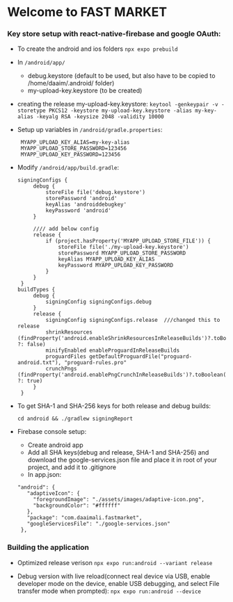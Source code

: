# Welcome to FAST MARKET

### Key store setup with react-native-firebase and google OAuth:

- To create the android and ios folders `npx expo prebuild`

- In `/android/app/`

  - debug.keystore (default to be used, but also have to be copied to /home/daaim/.android/ folder)
  - my-upload-key.keystore (to be created)

- creating the release my-upload-key.keystore:
  `keytool -genkeypair -v -storetype PKCS12 -keystore my-upload-key.keystore -alias my-key-alias -keyalg RSA -keysize 2048 -validity 10000`

- Setup up variables in `/android/gradle.properties`:

  ```MYAPP_UPLOAD_STORE_FILE=my-upload-key.keystore
   MYAPP_UPLOAD_KEY_ALIAS=my-key-alias
   MYAPP_UPLOAD_STORE_PASSWORD=123456
   MYAPP_UPLOAD_KEY_PASSWORD=123456

  ```

- Modify `/android/app/build.gradle`:

  ```
  signingConfigs {
       debug {
           storeFile file('debug.keystore')
           storePassword 'android'
           keyAlias 'androiddebugkey'
           keyPassword 'android'
       }

       //// add below config
       release {
           if (project.hasProperty('MYAPP_UPLOAD_STORE_FILE')) {
               storeFile file('./my-upload-key.keystore')
               storePassword MYAPP_UPLOAD_STORE_PASSWORD
               keyAlias MYAPP_UPLOAD_KEY_ALIAS
               keyPassword MYAPP_UPLOAD_KEY_PASSWORD
           }
       }
   }
  buildTypes {
       debug {
           signingConfig signingConfigs.debug
       }
       release {
           signingConfig signingConfigs.release  ///changed this to release
           shrinkResources (findProperty('android.enableShrinkResourcesInReleaseBuilds')?.toBoolean() ?: false)
           minifyEnabled enableProguardInReleaseBuilds
           proguardFiles getDefaultProguardFile("proguard-android.txt"), "proguard-rules.pro"
           crunchPngs (findProperty('android.enablePngCrunchInReleaseBuilds')?.toBoolean() ?: true)
       }
   }
  ```

- To get SHA-1 and SHA-256 keys for both release and debug builds:

  `cd android && ./gradlew signingReport`

- Firebase console setup:

  - Create android app
  - Add all SHA keys(debug and release, SHA-1 and SHA-256) and download the google-services.json file and place it in root of your project,
    and add it to .gitignore
  - In app.json:

  ```
  "android": {
     "adaptiveIcon": {
       "foregroundImage": "./assets/images/adaptive-icon.png",
       "backgroundColor": "#ffffff"
     },
     "package": "com.daaimali.fastmarket",
     "googleServicesFile": "./google-services.json"
   },

  ```

### Building the application

- Optimized release verison
  `npx expo run:android --variant release`

- Debug version with live reload(connect real device via USB, enable developer mode on the device, enable USB debugging, and select File transfer mode when prompted):
  `npx expo run:android --device`
